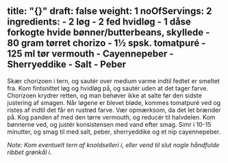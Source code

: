 title: "{}"
draft: false
weight: 1
noOfServings: 2
ingredients:
	- 2 løg
	- 2 fed hvidløg
	- 1 dåse forkogte hvide bønner/butterbeans, skyllede
	- 80 gram tørret chorizo
	- 1½ spsk. tomatpuré
	- 125 ml tør vermouth
	- Cayennepeber
	- Sherryeddike
	- Salt
	- Peber
---

Skær chorizoen i tern, og sautér over medium varme indtil fedtet er
smeltet fra. Kom fintsnittet løg og hvidløg på, og sautér uden at det
tager farve. Chorizoen krydrer retten, og man behøver ikke at salte før
den sidste justering af smagen. Når løgene er blevet bløde, kommes
tomatpuré ved og ristes af indtil det får en rustrød farve. Vær
opmærksom, da det let brænder på. Kog panden af med den tørre vermouth,
og reducér til halvdelen. Kom bønnerne ved, og justér konsistensen med
vand efter smag. Simr i 10-15 minutter, og smag til med salt, peber,
sherryeddike og et nip cayennepeber.

*Note: Kom eventuelt tern af knoldselleri i, eller vend til slut nogle
håndfulde ribbet grønkål i.*

